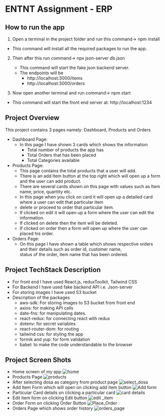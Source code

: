 # ENTNT Assignment - ERP

## How to run the app
1) Open a terminal in the project folder and run this command-> npm install
- This command will install all the required packages to run the app.

2) Then after this run command-> npx json-server db.json
   - This command will start the fake json backend server.
   - The endpoints will be
      - http://localhost:3000/items
      - http://localhost:3000/orders

3) Now open another terminal and run command-> npm start
- This command will start the front end server at: http://localhost:1234

## Project Overview
This project contains 3 pages namely: Dashboard, Products and Orders   
- Dashboard Page:
  - In this page I have shown 3 cards which shows the information
    - Total number of products the app has   
    - Total Orders that has been placed   
    - Total Categories available
- Products Page:
  - This page contains the total products that a user will add.   
  - There is an add Item button at the top right which will open up a form and the user can add product.  
  - There are several cards shown on this page with values such as Item name, price, quantity etc.  
  - In this page when you click on card it will open up a detailed card where a user can edit that particular item  
  - delete or proceed to order that particular item.  
  - If clicked on edit it will open up a form where the user can edit the information.  
  - If clicked on delete then the item will be deleted.  
  - If clicked on order then a form will open up where the user can placed his order.  
- Orders Page:   
   - On this page I have shown a table which shows respective orders and their details such as order id, customer name,  
   status of the order, item name that has been ordered.

## Project TechStack Description
- For front end I have used React.js, reduxToolkit, Tailwind CSS
- For Backend I have used fake backend API i.e. Json-server
- For storing images I have used S3 bucket
- Description of the packages
  - aws-sdk: For storing images to S3 bucket from front end
  - axios: for making API calls
  - date-fns: for manipulating dates.
  - react-redux: for connecting react with redux
  - dotenv: for secret variables
  - react-router-dom: for routing
  - tailwind css: for styling the app
  - formik and yup: for form validation
  - babel: to make the code understandable to the browser
 
## Project Screen Shots
- Home screen of my app
![home](https://github.com/ishelke8177/ENTNT-ERP/assets/63368479/1ffeb888-3994-4e25-9094-6f032b4ef749)
- Products Page
![products](https://github.com/ishelke8177/ENTNT-ERP/assets/63368479/a0b2b5d2-7e6b-4951-a1b7-1010d790b373)
- After selecting dosa as category from product page
  ![select_dosa](https://github.com/ishelke8177/ENTNT-ERP/assets/63368479/75f57fcd-9d94-4a8f-abb1-83f781eb2c10)
- Add Item Form which will open on clicking add item button
    ![Add form](https://github.com/ishelke8177/ENTNT-ERP/assets/63368479/e2f23343-879d-47d6-b4f0-c5e05ab03a39)
- Particular Card details on clicking a particular card
    ![card details](https://github.com/ishelke8177/ENTNT-ERP/assets/63368479/da05344a-beaf-4806-9b58-c8bdeea2d145)
- Edit item form on clicking Edit button
    ![edit _item](https://github.com/ishelke8177/ENTNT-ERP/assets/63368479/8e3e9baf-fd2e-4781-b496-8963ec4c5a65)
- Order Form on clicking Order Button
    ![Place_Order](https://github.com/ishelke8177/ENTNT-ERP/assets/63368479/1b09104d-698d-4387-8b1b-f9b3061e47c5)
- Orders Page which shows order history
  ![orders_page](https://github.com/ishelke8177/ENTNT-ERP/assets/63368479/06793492-049e-4d49-9936-0fd3ad4dc693)



